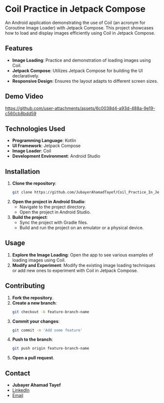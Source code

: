 # Coil Practice in Jetpack Compose

An Android application demonstrating the use of Coil (an acronym for Coroutine Image Loader) with Jetpack Compose. This project showcases how to load and display images efficiently using Coil in Jetpack Compose.

## Features

- **Image Loading**: Practice and demonstration of loading images using Coil.
- **Jetpack Compose**: Utilizes Jetpack Compose for building the UI declaratively.
- **Responsive Design**: Ensures the layout adapts to different screen sizes.

## Demo Video
https://github.com/user-attachments/assets/6c0038d4-a93d-488a-9e19-c560cb8bdd59

## Technologies Used

- **Programming Language**: Kotlin
- **UI Framework**: Jetpack Compose
- **Image Loader**: Coil
- **Development Environment**: Android Studio

## Installation

1. **Clone the repository**:
   ```sh
   git clone https://github.com/JubayerAhamadTayef/Coil_Practice_In_Jetpack_Compose.git
   ```
2. **Open the project in Android Studio**:
   - Navigate to the project directory.
   - Open the project in Android Studio.
3. **Build the project**:
   - Sync the project with Gradle files.
   - Build and run the project on an emulator or a physical device.

## Usage

1. **Explore the Image Loading**: Open the app to see various examples of loading images using Coil.
2. **Modify and Experiment**: Modify the existing image loading techniques or add new ones to experiment with Coil in Jetpack Compose.

## Contributing

1. **Fork the repository**.
2. **Create a new branch**:
   ```sh
   git checkout -b feature-branch-name
   ```
3. **Commit your changes**:
   ```sh
   git commit -m 'Add some feature'
   ```
4. **Push to the branch**:
   ```sh
   git push origin feature-branch-name
   ```
5. **Open a pull request**.

## Contact

- **Jubayer Ahamad Tayef**
- [LinkedIn](https://linkedin.com/in/jubayerahamadtayef)
- [Email](mailto:mdjubayerahamadtayef@gmail.com)
